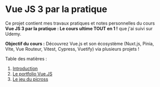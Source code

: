 # Vue JS 3 par la pratique

Ce projet contient mes travaux pratiques et notes personnelles du cours **Vue JS 3 par la pratique&nbsp;:
Le cours ultime TOUT en 1&nbsp;!** que j'ai suivi sur Udemy.

**Objectif du cours&nbsp;:** Découvrez Vue.js et son écosystème (Nuxt.js, Pinia, Vite, Vue Routeur, Vitest, Cypress,
Vuetify) via plusieurs projets&nbsp;!

Table des matières&nbsp;:

1. [Introduction](part1-intro/README.md)
2. [Le portfolio Vue.JS](part2-portfolio/README.md)
3. [Le jeu du picross](part3-nonogram/README.md)
